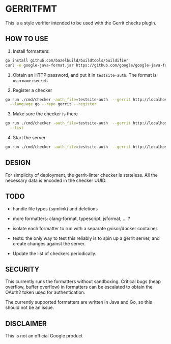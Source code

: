 # GERRITFMT

This is a style verifier intended to be used with the Gerrit checks
plugin.

## HOW TO USE

1. Install formatters:

```sh
go install github.com/bazelbuild/buildtools/buildifier
curl -o google-java-format.jar https://github.com/google/google-java-format/releases/download/google-java-format-1.7/google-java-format-1.7-all-deps.jar
```

1. Obtain an HTTP password, and put it in `testsite-auth`. The format is
   `username:secret`.


2. Register a checker

```sh
go run ./cmd/checker -auth_file=testsite-auth  --gerrit http://localhost:8080 \
  --language go --repo gerrit --register
```

3. Make sure the checker is there

```sh
go run ./cmd/checker -auth_file=testsite-auth  --gerrit http://localhost:8080 \
  --list
```

4. Start the server

```sh
go run ./cmd/checker -auth_file=testsite-auth  --gerrit http://localhost:8080
```



## DESIGN

For simplicity of deployment, the gerrit-linter checker is stateless. All the
necessary data is encoded in the checker UUID.


## TODO

   * handle file types (symlink) and deletions

   * more formatters: clang-format, typescript, jsformat, ... ?

   * isolate each formatter to run with a separate gvisor/docker
     container.

   * tests: the only way to test this reliably is to spin up a gerrit server,
     and create changes against the server.

   * Update the list of checkers periodically.

## SECURITY

This currently runs the formatters without sandboxing. Critical bugs (heap
overflow, buffer overflow) in formatters can be escalated to obtain the OAuth2
token used for authentication.

The currently supported formatters are written in Java and Go, so this should
not be an issue.


## DISCLAIMER

This is not an official Google product

